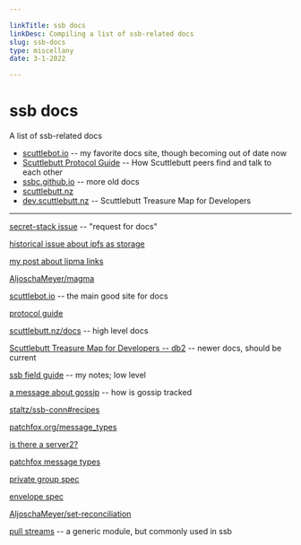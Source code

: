 ```yaml
---

linkTitle: ssb docs
linkDesc: Compiling a list of ssb-related docs
slug: ssb-docs
type: miscellany
date: 3-1-2022

---
```


# ssb docs

A list of ssb-related docs

* [scuttlebot.io](http://scuttlebot.io/) -- my favorite docs site, though
  becoming out of date now
* [Scuttlebutt Protocol Guide](https://ssbc.github.io/scuttlebutt-protocol-guide/) -- How Scuttlebutt peers find and talk to each other
* [ssbc.github.io](https://ssbc.github.io/ssb-server/) -- more old docs
* [scuttlebutt.nz](https://scuttlebutt.nz/)
* [dev.scuttlebutt.nz](https://dev.scuttlebutt.nz/#/javascript/?id=ssb-db2)
  -- Scuttlebutt Treasure Map for Developers

-------------------------------------------------------

[secret-stack issue](https://github.com/ssb-js/secret-stack/issues/69) -- "request for docs"

[historical issue about ipfs as storage](https://github.com/ssbc/ssb-server/issues/454#issuecomment-350405818)

[my post about lipma links](https://nichoth.com/projects/dev-diary-lipma/)

[AljoschaMeyer/magma](https://github.com/AljoschaMeyer/magma)

[scuttlebot.io](http://scuttlebot.io/docs/advanced/publish-a-file.html) -- the main good site for docs

[protocol guide](https://ssbc.github.io/scuttlebutt-protocol-guide/)

[scuttlebutt.nz/docs](https://scuttlebutt.nz/docs/) -- high level docs

[Scuttlebutt Treasure Map for Developers -- db2](https://dev.scuttlebutt.nz/#/javascript/?id=ssb-db2) -- newer docs, should be current

[ssb field guide](https://github.com/nichoth/ssb-field-guide) -- my notes; low level

[a message about gossip](https://viewer.scuttlebot.io/%250KAk8CvE7hNeV4GAFyzYdW8Qy%2Bb47tH%2F5O3RdH4znu0%3D.sha256) -- how is gossip tracked

[staltz/ssb-conn#recipes](https://github.com/staltz/ssb-conn#recipes)

[patchfox.org/message_types](https://patchfox.org/#/message_types/)

[is there a server2?](https://github.com/ssbc/ssb-server/issues/759)

[patchfox message types](https://github.com/soapdog/patchfox/tree/master/docs/message_types)

[private group spec](https://github.com/ssbc/private-group-spec)

[envelope spec](https://github.com/ssbc/envelope-spec)

[AljoschaMeyer/set-reconciliation](https://github.com/AljoschaMeyer/set-reconciliation/)

[pull streams](https://pull-stream.github.io/) -- a generic module, but commonly used in ssb

